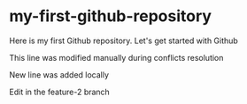 # my-first-github-repository
Here is my first Github repository. Let's get started with Github

This line was modified manually during conflicts resolution

New line was added locally

Edit in the feature-2 branch